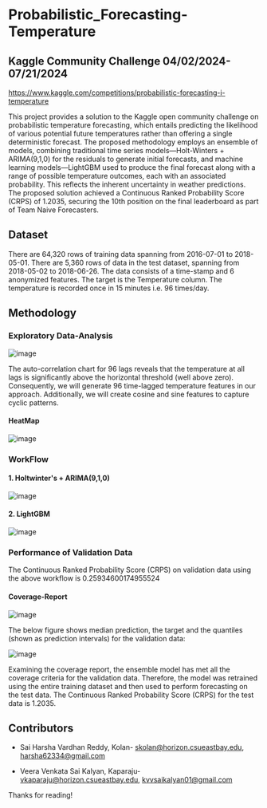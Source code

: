 # Probabilistic_Forecasting-Temperature

## **Kaggle Community Challenge 04/02/2024-07/21/2024** 

https://www.kaggle.com/competitions/probabilistic-forecasting-i-temperature

This project provides a solution to the Kaggle open community challenge on probabilistic temperature forecasting, which entails predicting the likelihood of various potential future temperatures rather than offering a single deterministic forecast. The proposed methodology employs an ensemble of models, combining traditional time series models—Holt-Winters + ARIMA(9,1,0) for the residuals to generate initial forecasts, and machine learning models—LightGBM used to produce the final forecast along with a range of possible temperature outcomes, each with an associated probability. This reflects the inherent uncertainty in weather predictions. The proposed solution achieved a Continuous Ranked Probability Score (CRPS) of 1.2035, securing the 10th position on the final leaderboard as part of Team Naive Forecasters.

## Dataset
There are 64,320 rows of training data spanning from 2016-07-01 to 2018-05-01. There are 5,360 rows of data in the test dataset, spanning from 2018-05-02 to 2018-06-26. The data consists of a time-stamp and 6 anonymized features. The target is the Temperature column.
The temperature is recorded once in 15 minutes i.e. 96 times/day.

## **Methodology**
### **Exploratory Data-Analysis**
![image](https://github.com/user-attachments/assets/c91aa074-fc12-47fa-b4fa-e8e4b2fce503)

The auto-correlation chart for 96 lags reveals that the temperature at all lags is significantly above the horizontal threshold (well above zero). Consequently, we will generate 96 time-lagged temperature features in our approach. Additionally, we will create cosine and sine features to capture cyclic patterns.

#### **HeatMap**
![image](https://github.com/user-attachments/assets/11f01759-8e04-48d5-94d5-f95779a05c70)

### **WorkFlow**

#### **1. Holtwinter's + ARIMA(9,1,0)**

![image](https://github.com/user-attachments/assets/98e8cdfb-1fba-4eee-9c53-cc3df5f8f5bb)

#### **2. LightGBM**

![image](https://github.com/user-attachments/assets/afc9e851-8c05-4b04-986b-79dc1da08539)

### **Performance of Validation Data**

The Continuous Ranked Probability Score (CRPS) on validation data using the above workflow is 0.25934600174955524

#### **Coverage-Report**
![image](https://github.com/user-attachments/assets/ffda5762-cb3e-44ae-ba2b-66e6bb09b234)

The below figure shows median prediction, the target and the quantiles (shown as prediction intervals) for the validation data:

![image](https://github.com/user-attachments/assets/b7bfa8c6-9495-4d5b-915e-434bd4f1acd6)

Examining the coverage report, the ensemble model has met all the coverage criteria for the validation data. Therefore, the model was retrained using the entire training dataset and then used to perform forecasting on the test data. The Continuous Ranked Probability Score (CRPS) for the test data is 1.2035.
## **Contributors**
- Sai Harsha Vardhan Reddy, Kolan- skolan@horizon.csueastbay.edu, harsha62334@gmail.com

- Veera Venkata Sai Kalyan, Kaparaju- vkaparaju@horizon.csueastbay.edu, kvvsaikalyan01@gmail.com

Thanks for reading!

